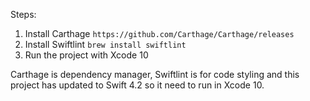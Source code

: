 Steps:
1. Install Carthage ```https://github.com/Carthage/Carthage/releases```
2. Install Swiftlint ```brew install swiftlint```
3. Run the project with Xcode 10

Carthage is dependency manager, Swiftlint is for code styling and this project has updated to Swift 4.2 so it need to run in Xcode 10.